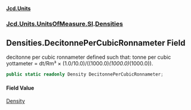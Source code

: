 #### [Jcd.Units](index.md 'index')
### [Jcd.Units.UnitsOfMeasure.SI](Jcd.Units.UnitsOfMeasure.SI.md 'Jcd.Units.UnitsOfMeasure.SI').[Densities](Densities.md 'Jcd.Units.UnitsOfMeasure.SI.Densities')

## Densities.DecitonnePerCubicRonnameter Field

decitonne per cubic ronnameter defined such that: tonne per cubic yottameter = dt/Rm³ × (1.0/10.0)/((1000.0)*(1000.0)*(1000.0)).

```csharp
public static readonly Density DecitonnePerCubicRonnameter;
```

#### Field Value
[Density](Density.md 'Jcd.Units.UnitTypes.Density')